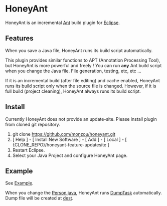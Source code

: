 # HoneyAnt

HoneyAnt is an incremental [Ant](http://ant.apache.org/) build plugin for [Eclipse](www.eclipse.org/). 


## Features

When you save a Java file, HoneyAnt runs its build script automatically.

This plugin provides similar functions to APT (Annotation Processing Tool), but HoneyAnt is more powerful and freely !
You can run **any** Ant build script when you change the Java file. File generation, testing, etc, etc ...

If it is an incremental build (after file editing) and cache enabled, HoneyAnt runs its build script only when the source file is changed.
However, if it is full build (project cleaning), HoneyAnt always runs its build script.  

## Install

Currently HoneyAnt does not provide an update-site. Please install plugin from cloned git repository.

1. git clone https://github.com/monzou/honeyant.git
2. [ Help ] - [ Install New Software ] - [ Add ] - [ Local ] - [ {CLONE_REPO}/honeyant-feature-updatesite ]
3. Restart Eclipse.
3. Select your Java Project and configure HoneyAnt page.

## Example

See [Example](https://github.com/monzou/honeyant/tree/master/honeyant-example).

When you change the [Person.java](https://github.com/monzou/honeyant/blob/master/honeyant-example/src/main/java/monzou/honeyant/example/source/Person.java), HoneyAnt runs [DumpTask](https://github.com/monzou/honeyant/blob/master/honeyant-example/src/main/java/monzou/honeyant/example/task/DumpTask.java) automatically.
Dump file will be created at [dest](https://github.com/monzou/honeyant/tree/master/honeyant-example/dest).